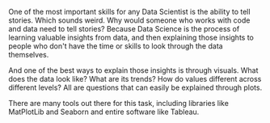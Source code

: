 One of the most important skills for any Data Scientist is the ability to tell stories. Which sounds weird. Why would someone who works with code and data need to tell stories? Because Data Science is the process of learning valuable insights from data, and then explaining those insights to people who don't have the time or skills to look through the data themselves.

And one of the best ways to explain those insights is through visuals. What does the data look like? What are its trends? How do values different across different levels? All are questions that can easily be explained through plots.

There are many tools out there for this task, including libraries like MatPlotLib and Seaborn and entire software like Tableau.
